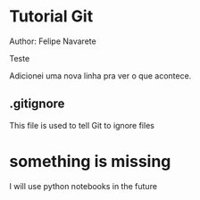 # Tutorial Git

Author: Felipe Navarete

Teste

Adicionei uma nova linha pra ver o que acontece.

## .gitignore
This file is used to tell Git to ignore files

# something is missing
I will use python notebooks in the future
